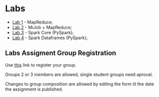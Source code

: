 # Labs

* [Lab 1](lab1) - MapReduce;
* [Lab 2](lab2) - MrJob + MapReduce;
* [Lab 3](lab3) - Spark Core (PySpark);
* [Lab 4](lab4) - Spark Dataframes (PySpark);


## Labs Assigment Group Registration

Use [this](https://forms.gle/fWrM87vFaJYRz7zc9) link to register your group.

Groups 2 or 3 members are allowed, single student groups need aproval.

Changes to group composition are allowed by editing the form til the date the assignment is
published.

